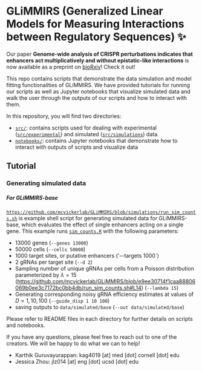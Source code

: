 # GLiMMIRS (**G**eneralized **Li**near **M**odels for **M**easuring **I**nteractions between **R**egulatory **S**equences) ✨

Our paper **Genome-wide analysis of CRISPR perturbations indicates that enhancers act multiplicatively and without epistatic-like interactions** is now available as a preprint on [bioRxiv](https://www.biorxiv.org/content/10.1101/2023.04.26.538501v1)! Check it out!

This repo contains scripts that demonstrate the data simulation and model fitting functionalities of GLiMMIRS. We have provided tutorials for running our scripts as well as Jupyter notebooks that visualize simulated data and walk the user through the outputs of our scripts and how to interact with them. 

In this repository, you will find two directories:
- [`src/`](https://github.com/mcvickerlab/GLiMMIRS/tree/simulations/src): contains scripts used for dealing with experimental ([`src/experimental`](https://github.com/mcvickerlab/GLiMMIRS/tree/simulations/src/experimental)) and simulated ([`src/simulations`](https://github.com/mcvickerlab/GLiMMIRS/tree/simulations/src/simulations)) data. 
- [`notebooks/`](https://github.com/mcvickerlab/GLiMMIRS/tree/simulations/notebooks): contains Jupyter notebooks that demonstrate how to interact with outputs of scripts and visualize data

## Tutorial 
### Generating simulated data 
##### For GLiMMIRS-base
[`https://github.com/mcvickerlab/GLiMMIRS/blob/simulations/run_sim_counts.sh`](https://github.com/mcvickerlab/GLiMMIRS/blob/simulations/run_sim_counts.sh) is example shell script for generating simulated data for GLiMMIRS-base, which evaluates the effect of single enhancers acting on a single gene. This example runs [`sim_counts.R`](https://github.com/mcvickerlab/GLiMMIRS/blob/simulations/src/simulations/data/sim_counts.R) with the following parameters:
- 13000 genes (`--genes 13000`)
- 50000 cells (`--cells 50000`)
- 1000 target sites, or putative enhancers ('--targets 1000`)
- 2 gRNAs per target site (`--d 2`)
- Sampling number of unique gRNAs per cells from a Poisson distribution parameterized by $\lambda=15$ (https://github.com/mcvickerlab/GLiMMIRS/blob/e9ee30714f1caa88806069b0ee3c7172bc0bb4db/run_sim_counts.sh#L14) (`--lambda 15`)
- Generating corresponding noisy gRNA efficiency estimates at values of $D=1, 10, 100$ (`--guide_disp 1 10 100`)
- saving outputs to `data/simulated/base` (`--out data/simulated/base`)


Please refer to README files in each directory for further details on scripts and notebooks. 

<!-- Here is a comprehensive overview of the directory structure:
```
notebooks/
├── experimental
│   ├── compare_additive_vs_multiplicative_model.ipynb
│   ├── explore_cell_cycle_scores.ipynb
│   ├── explore_enhancer_distance.ipynb
│   └── explore_guidescan_guide_efficiency_missingness.ipynb
└── simulations
    ├── eval_GLiMMIRS-base_on_sim.ipynb
    ├── plot_power_curves.ipynb
    ├── visualize_sim_base_data.ipynb
    └── visualize_sim_interactions_data.ipynb
src/
├── experimental
│   ├── features
│   │   ├── compute_cell_cycle_scores.R
│   │   ├── compute_multiple_enhancer_guide_count_330_published.R
│   │   ├── compute_multiple_enhancer_guide_count_at_scale.R
│   │   ├── create_cell_guide_matrix.py
│   │   ├── create_guidescan_query.py
│   │   └── filter_guidescan_output.py
│   ├── models
│   │   ├── compare_multiplicative_vs_additive.R
│   │   ├── run_baseline_model_experimental_data_neg_mismatch_gene.R
│   │   ├── run_baseline_model_experimental_data_neg_scrambled_guides.R
│   │   ├── run_baseline_model_experimental_data.R
│   │   ├── run_bootstrap_significant_interactions.R
│   │   ├── run_compare_multiplicative_vs_additive.sh
│   │   ├── run_model_at_scale_enhancer_pairs.R
│   │   ├── run_model_experimental_suppl_data_table_2_enhancer_pairs_no_pseudocount.R
│   │   ├── run_model_experimental_suppl_data_table_2_enhancer_pairs.R
│   │   └── run_permutation_null_interaction_coefficients.R
│   ├── README.md
│   └── visualization
│       ├── plot_bootstrap_dotplot.R
│       ├── plot_cell_cycle_score_distributions.R
│       ├── plot_cell_grna_count_distribution.R
│       ├── plot_enhancer_interaction_distance.R
│       ├── plot_enhancer_pair_count_at_scale.R
│       ├── plot_enhancer_pair_distances.R
│       ├── plot_guide_efficiency_distribution.R
│       ├── plot_outlier_dotplot.R
│       ├── plot_permutation_test_histograms.R
│       ├── plot_pseudocount_coefficients.R
│       ├── plot_qqplot_baseline_model_experimental_data.R
│       ├── plot_qqplot_interaction_term_pvalues_at_scale.R
│       └── plot_volcano_interaction_coefficients.R
└── simulations
    ├── data
    │   ├── run_sim_counts_power_analysis.sh
    │   ├── run_sim_counts.sh
    │   ├── sim_counts_interactions_power_analysis.R
    │   └── sim_counts.R
    ├── models
    │   ├── fit_GLiMMIRS-base_sim.R
    │   ├── GLiMMIRS-int_power_analysis.R
    │   ├── run_fit_GLiMMIRS-base_sim.sh
    │   ├── run_GLiMMIRS-int_power_analysis_NEG.sh
    │   └── run_GLiMMIRS-int_power_analysis.sh
    └── README.md
```
 -->
If you have any questions, please feel free to reach out to one of the creators. We will be happy to do what we can to help! 
- Karthik Guruvayurappan: kag4019 [at] med [dot] cornell [dot] edu
- Jessica Zhou: jlz014 [at] eng [dot] ucsd [dot] edu
